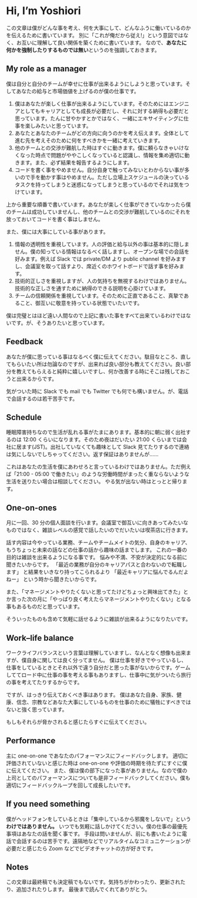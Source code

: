 # Hi, I’m Yoshiori
この文章は僕がどんな事を考え、何を大事にして、どんなふうに働いているのかを伝えるために書いています。
別に「これが俺だから従え!」という意図ではなく、お互いに理解して良い関係を築くために書いています。
なので、**あなたに何かを強制したりするものでは無い**というのを強調しておきます。

## My role as a manager

僕は自分と自分のチームが幸せに仕事が出来るようにしようと思っています。そしてあなたの給与と市場価値を上げるのが僕の仕事です。

1. 僕はあなたが楽しく仕事が出来るようにしています。そのためにはエンジニアとしてもキャリアとしても成長が必要だし、それに対する納得も必要だと思っています。たんに甘やかすとかではなく、一緒にエキサイティングに仕事を楽しみたいと思っています。
2. あなたとあなたのチームがどの方向に向うのかを考え伝えます。全体として進む先を考えそのために何をすべきかを一緒に考えていきます。
3. 他のチームとの交渉が難航した時はすぐに動きます。僕に頼らなきゃいけなくなった時点で問題がややこしくなっていると認識し、情報を集め適切に動きます。また、必ず結果を報告するようにします。
4. コードを書く事をやめません。自分自身で触ってみないとわからない事が多いので手を動かす事はやめません。ただし立場上スケジュールの決っているタスクを持ってしまうと迷惑になってしまうと思っているのでそれは気をつけています。

上から重要な順番で書いています。あなたが楽しく仕事ができていなかったら僕のチームは成功していませんし、他のチームとの交渉が難航しているのにそれを放っておいてコードを書く事はしません。

また、僕には大事にしている事があります。

1. 情報の透明性を重視しています。人の評価と給与以外の事は基本的に隠しません。僕の知っている情報はなるべく話しますし、オープンな場での会話を好みます。例えば Slack では private/DM より public channel を好みますし、会議室を取って話すより、席近くのホワイトボードで話す事を好みます。
2. 技術的正しさを重視しますが、人の気持ちを無視するわけではありません。技術的な正しさを通すために納得のできる説明を心掛けています。
3. チームの信頼関係を重視しています。そのために正直であること、真摯であること、御互いに敬意を持っている状態でいたいです。

僕は完璧とはほど遠い人間なので上記に書いた事をすべて出来ているわけではないです。が、そうありたいと思っています。

## Feedback
あなたが僕に思っている事はなるべく僕に伝えてください。駄目なところ、直してもらいたい所は勿論なのですが、出来れば良い部分も教えてください。良い部分を教えてもらえると純粋に嬉しいですし、何か改善する時にそこは残しておこうと出来るからです。

気がついた時に Slack でも mail でも Twitter でも何でも構いません。が、電話で会話するのは若干苦手です。

## Schedule
睡眠障害持ちなので生活が乱れる事がたまにあります。基本的に朝に弱く出社するのは 12:00 くらいになります。そのため夜はだいたい 21:00 くらいまでは会社に居ます(JST)。出社していなくても趣味として Slack 見てたりするので連絡は気にしないでしちゃってください。返す保証はありませんが……

これはあなたの生活を僕にあわせろと言っているわけではありません。ただ例えば「21:00 - 05:00 で働きたい」のような労働時間がまったく重ならないような生活を送りたい場合は相談してください。
やる気が出ない時はとっとと帰ります。

## One-on-ones
月に一回、30 分の個人面談を行います。会議室で御互いに向きあってみたいなものではなく、雑談レベルの感覚で話したいのでだいたいは喫茶店に行きます。

話す内容は今やっている業務、チームやチームメイトの気分、自身のキャリア、もうちょっと未来の話などの仕事の話から趣味の話までします。
これの一番の目的は雑談を出来るようになる事です。
悩みや不満、不安が決定的になる前に聞きたいからです。
「最近の業務が自分のキャリアパスと合わないので転職します」
と結果をいきなり持ってこられるより
「最近キャリアに悩んでるんだよねー」
という時から聞きたいからです。

また、「マネージメントやりたくないと思ってたけどちょっと興味出てきた」とか言った次の月に「やっぱり良く考えたらマネージメントやりたくない」となる事もあるものだと思っています。

そういったものも含めて気軽に話せるように雑談が出来るようになりたいです。

## Work–life balance
ワークライフバランスという言葉は理解していますし、なんとなく想像も出来ますが、僕自身に関しては良く分ってません。
僕は仕事を好きでやっているし、仕事をしているときとそれ以外で違う自分だと思った事がないからです。ゲームしててロード中に仕事の事を考える事もありますし、仕事中に気がついたら旅行の事を考えてたりするからです。

ですが、はっきり伝えておくべき事はあります。
僕はあなた自身、家族、健康、信念、宗教などあなた大事にしているものを仕事のために犠牲にすべきではないと強く思っています。

もしもそれらが脅かされると感じたらすぐに伝えてください。

## Performance
主に one-on-one であなたのパフォーマンスにフィードバックします。
適切に評価されていないと感じた時は one-on-one や評価の時期を待たずにすぐに僕に伝えてください。
また、僕は僕の部下になった事がありません。なので僕の上司としてのパフォーマンスについても是非フィードバックしてください。僕も適切にフィードバックループを回して成長したいです。

## If you need something
僕がヘッドフォンをしているときは「集中しているから邪魔をしないで」という **わけではありません。** いつでも気軽に話しかけてください。僕の仕事の最優先事項はあなたの話を聞く事です。
手段は問いませんが、前にも書いたように電話で会話するのは苦手です。遠隔地などでリアルタイムなコミュニケーションが必要だと感じたら Zoom などでビデオチャットの方が好きです。

## Notes
この文章は最終稿でも決定稿でもないです。気持ちがかわったり、更新されたり、追加されたりします。
最後まで読んでくれてありがとう。
#
